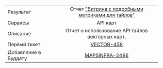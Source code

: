 | | |
|:------------- |:-------------:|
| Результат | Отчет ["Витрина с подробными метриками для тайлов"](https://stat.yandex-team.ru/Api_Maps_Clean/Performance/DetailedTileMetrics) |
| Сервисы | API карт |
| Описание | Отчет о использование API тайлов векторных карт. |
| Первый тикет | [VECTOR-458](https://st.yandex-team.ru/VECTOR-458) |
| Добавление в Буддату | [MAPSINFRA-2496](https://st.yandex-team.ru/MAPSINFRA-2496) |
